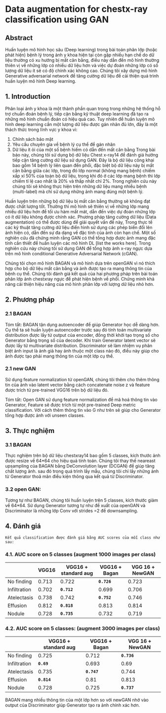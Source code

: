 
# Data augmentation for chestx-ray classification using GAN

## Abstract

 Huấn luyện mô hình học sâu (Deep learning) trong bài toán phân lớp (hoặc phát hiện) bệnh lý trong ảnh y khoa hiện tại còn gặp nhiều hạn chế do dữ liệu thường có xu hướng bị mất cân bằng, điều này dẫn đến mô hình thường thiên vị về những lớp có nhiều dữ liệu hơn và việc dự đoán những lớp có số lượng dữ liệu ít sẽ có độ chính xác không cao. Chúng tôi xây dựng mô hình Generative adversarial network để tăng cường dữ liệu để cải thiện quá trình huấn luyện mô hình Deep learning.

## 1. Introduction

 Phân loại ảnh y khoa là một thành phần quan trọng trong những hệ thống hỗ trợ chuẩn đoán bệnh lý, tiếp cận bằng kỹ thuật deep learning đã tạo ra những mô hình chuẩn đoán có hiệu quả cao. Tuy nhiên để huấn luyện mô hình deep learning cần một lượng dữ liệu được gán nhãn đủ lớn, đây là một thách thức trong lĩnh vực y khoa vì:

1) Chính sách bảo mật
2) Yêu cầu chuyên gia về bệnh lý cụ thể để gán nhãn
3) Dữ liệu ít ỏi của một số bệnh hiếm có dẫn đến mất cân bằng
 Trong bài báo này, chúng tôi sử dụng bộ dữ liệu Chest x-ray14 để đánh giá hướng tiếp cận tăng cường dữ liệu sử dụng GAN. Đây là bộ dữ liệu công khai bao gồm 14 bệnh lý liên quan đến phổi, đặc biệt bộ dữ liệu này bị mất cân bằng giữa các lớp, trong đó lớp normal (không mang bệnh) chiếm xấp xỉ 50% của toàn bộ dữ liệu, trong khi đó ở các lớp mang bệnh thì lớp chiếm tỉ lệ cao nhất là 20% và thấp nhất chỉ 2%. Trong nghiên cứu này chúng tôi sẽ không thực hiện trên những dữ liệu mang nhiều bệnh (multi-label) mà chỉ sử dụng những ảnh mang đúng một bệnh lý.

 Huấn luyện trên những bộ dữ liệu bị mất cân bằng thường sẽ không đạt được chất lượng tốt. Thường thì mô hình sẽ thiên vị về những lớp mang nhiều dữ liệu hơn để tối ưu hàm mất mát, dẫn đến việc dự đoán những lớp có ít dữ liệu không được chính xác. Phương pháp tăng cường dữ liệu (Data augmentation) có thể được dùng để giải quyết vấn đề này, Trong thực tế các kỹ thuật tăng cường dữ liệu điển hình sử dụng các phép biến đổi lên ảnh hiện có, dẫn đến sự đa dạng về đặc tính của ảnh còn hạn chế. Một số nghiên cứu đã chứng minh rằng GAN có thể tổng hợp được ảnh mang đặc tính cần thiết để huấn luyện các mô hình DL [list the works here]. Trong nghiên cứu này chúng tôi sử dụng GAN để tổng hợp ảnh x-ray ngực dựa trên mô hình conditional Generative Adversarial Network (cGAN).

Chúng tôi chọn mô hình BAGAN và mô hình dựa trên openGAN vì nó thích hợp cho bộ dữ liệu mất cân bằng và ảnh được tạo ra mang thông tin của bệnh cụ thể. Chúng tôi đánh giá kết quả của hai phương pháp trên bài toán phân lớp ảnh chestxray ngực để phát hiện bệnh về phổi. Chứng minh khả năng cải thiện hiệu năng của mô hình phân lớp với lượng dữ liệu nhỏ hơn.

## 2. Phương pháp

 ### 2.1 BAGAN
Tóm tắt: BAGAN tận dụng autoencoder để giúp Generator học dễ dàng hơn. Cụ thể ta sẽ huấn luyện autoencoder trước sau đó tính toán multivariate distribution được lấy từ output của encoder, đồng thời khởi tạo trọng số cho Generator bằng trọng số của decoder. Khi train Generator latent vector sẽ được lấy từ multivariate distribution. Discriminator sẽ làm nhiệm vụ phân biệt ảnh input là ảnh giả hay ảnh thuộc một class nào đó, điều này giúp cho ảnh được tạo phải mang thông tin của một lớp cụ thể.
 ### 2.1 new GAN
Sử dụng feature normalization từ openGAN, chúng tôi thêm cho thêm thông tin của ảnh vào latent vector bằng cách concatenate noise z và  feature được trích từ  pre-trained VGG16 trên bộ dữ liệu đó.

Tóm tắt: Open GAN sử dụng feature normalization để mã hoá thông tin vào Generator, Feature sẽ được trích từ một pre-trained Deep metric classification. Với cách thêm thông tin vào G như trên sẽ giúp cho Generator tổng hợp được ảnh với unseen classes.


## 3. Thực nghiệm

### 3.1 BAGAN

Thực nghiệm trên bộ dữ liệu chestxray14 bao gồm 5 classes, kích thước ảnh được resize về 64*64 cho hiệu quả tính toán.
Chúng tôi thay thế neareast upsampling của BAGAN bằng DeConvolution layer (DCGAN) để giúp tăng chất lượng ảnh.
sau đó trong quá trình lấy mẫu, chúng tôi chỉ lấy những ảnh từ Generator thoã mãn điều kiện thông qua kết quả từ Discriminator.

### 3.2 open GAN:

Tương tự như BAGAN, chúng tôi huấn luyện trên 5 classes, kích thước giảm về 64*64. Sử dụng Generator tương tự như đề xuất của openGAN và Discriminator là những lớp Conv với strides =2 để downsampling.


## 4. Đánh giá
    Kết quả classification được đánh giá bằng AUC scores của mỗi class như sau:

### 4.1. AUC score on 5 classes (augment 1000 images per class)

| | VGG16 | VGG16 + standard aug | VGG16 + Bagan | VGG 16 + NewGAN |
|--|--|--|--|--|
| No finding | 0.713 | 0.722 | **`0.726`** |0.723 |
|Infiltration| 0.702 | **`0.712`** | 0.699 | 0.706 |
|Atelectasis| 0.738 | 0.742| **`0.752`** | 0.746 |
|Effusion| 0.812 | **`0.818`** | 0.813 |0.814 |
|Nodule| 0.728 |**`0.735`**| 0.732 |0.719 |

### 4.2. AUC score on 5 classes: (augment 3000 images per class)

| | VGG16 + standard aug | VGG16 + Bagan | VGG 16 + NewGAN |
|--|--|--|--|
| No finding | 0.725 | 0.712 | **`0.736`** |
|Infiltration| **`0.69`**  | 0.693 | 0.69 |
|Atelectasis| 0.735 | **`0.747`** | 0.744|
|Effusion| **`0.814`** | 0.81 |0.813|
|Nodule| 0.728 |0.725| **`0.737`** |


BAGAN mang nhiều thông tin của một lớp hơn so với newGAN nhờ vào output của Discriminator giúp Generator tạo ra ảnh chính xác hơn.